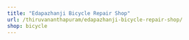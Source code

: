 ```yaml
---
title: "Edapazhanji Bicycle Repair Shop"
url: /thiruvananthapuram/edapazhanji-bicycle-repair-shop/
shop: bicycle
---
```

